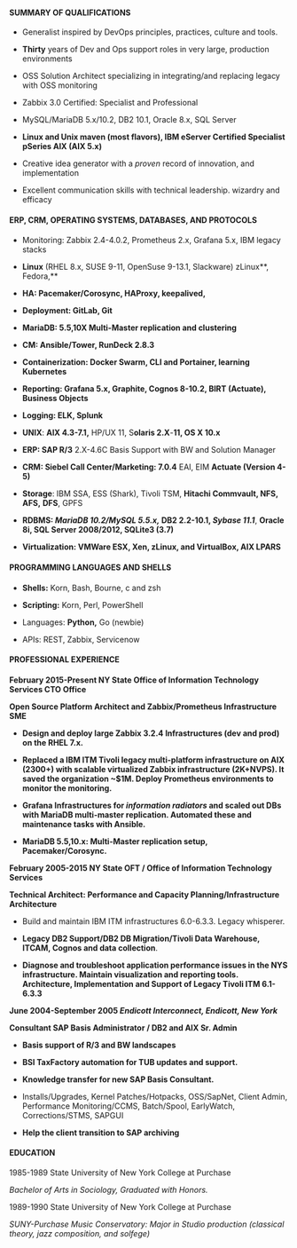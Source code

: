 #### 

#### SUMMARY OF QUALIFICATIONS 

-   Generalist inspired by DevOps principles, practices, culture and
    tools.

-   **Thirty** years of Dev and Ops support roles in very large,
    production environments

-   OSS Solution Architect specializing in integrating/and replacing
    legacy with OSS monitoring

-   Zabbix 3.0 Certified: Specialist and Professional

-   MySQL/MariaDB 5.x/10.2, DB2 10.1, Oracle 8.x, SQL Server

-   **Linux and Unix maven (most flavors), IBM eServer Certified
    Specialist pSeries AIX (AIX 5.x)**

-   Creative idea generator with a *proven* record of innovation, and
    implementation

-   Excellent communication skills with technical leadership. wizardry
    and efficacy

#### ERP, CRM, OPERATING SYSTEMS, DATABASES, AND PROTOCOLS 

#### 

-   Monitoring: Zabbix 2.4-4.0.2, Prometheus 2.x, Grafana 5.x, IBM
    legacy stacks

-   **Linux** (RHEL 8.x, SUSE 9-11, OpenSuse 9-13.1, Slackware)
    zLinux**, Fedora,**

-   **HA: Pacemaker/Corosync, HAProxy, keepalived,**

-   **Deployment: GitLab, Git**

-   **MariaDB: 5.5,10X Multi-Master replication and clustering**

-   **CM: Ansible/Tower, RunDeck 2.8.3**

-   **Containerization: Docker Swarm, CLI and Portainer, learning
    Kubernetes**

-   **Reporting: Grafana 5.x, Graphite, Cognos 8-10.2, BIRT (Actuate),
    Business Objects**

-   **Logging: ELK, Splunk**

-   **UNIX**: **AIX 4.3-7.1,** HP/UX 11, S**olaris 2.X**-**11, OS X
    10.x**

-   **ERP: SAP R/3** 2.X-4.6C Basis Support with BW and Solution Manager

-   **CRM: Siebel Call Center/Marketing: 7.0.4** EAI, EIM **Actuate
    (Version 4-5)**

-   **Storage**: IBM SSA, ESS (Shark), Tivoli TSM, **Hitachi Commvault,
    NFS, AFS,** **DFS**, GPFS

-   **RDBMS: *MariaDB 10.2/MySQL 5.5.x,* DB2 2.2-10.1, *Sybase 11.1***,
    **Oracle 8i, SQL Server 2008/2012, SQLite3 (3.7)**

-   **Virtualization: VMWare ESX, Xen, zLinux, and VirtualBox, AIX
    LPARS**

#### PROGRAMMING LANGUAGES AND SHELLS 

#### 

-   **Shells:** Korn, Bash, Bourne, c and zsh

-   **Scripting:** Korn, Perl, PowerShell

-   Languages: **Python,** Go (newbie)

-   APIs: REST, Zabbix, Servicenow

#### 

#### PROFESSIONAL EXPERIENCE 

#### 

**February 2015-Present NY State Office of Information Technology
Services CTO Office**

**Open Source Platform Architect and Zabbix/Prometheus Infrastructure
SME**

-   **Design and deploy large Zabbix 3.2.4 Infrastructures (dev and
    prod) on the RHEL 7.x.**

-   **Replaced a IBM ITM Tivoli legacy multi-platform infrastructure on
    AIX (2300+) with scalable virtualized Zabbix infrastructure
    (2K+NVPS). It saved the organization \~\$1M. Deploy Prometheus
    environments to monitor the monitoring.**

-   **Grafana Infrastructures for *information radiators* and scaled out
    DBs with MariaDB multi-master replication. Automated these and
    maintenance tasks with Ansible.**

-   **MariaDB 5.5,10.x: Multi-Master replication setup,
    Pacemaker/Corosync.**

**February 2005-2015 NY State OFT / Office of Information Technology
Services**

**Technical Architect: Performance and Capacity Planning/Infrastructure
Architecture**

-   Build and maintain IBM ITM infrastructures 6.0-6.3.3. Legacy
    whisperer.

-   **Legacy DB2 Support/DB2 DB Migration/Tivoli Data Warehouse, ITCAM,
    Cognos and data collection**.

-   **Diagnose and troubleshoot application performance issues in the
    NYS infrastructure. Maintain visualization and reporting tools.
    Architecture, Implementation and Support of Legacy Tivoli ITM
    6.1-6.3.3**

**June 2004-September 2005 *Endicott Interconnect, Endicott, New York***

**Consultant SAP Basis Administrator / DB2 and AIX Sr. Admin**

-   **Basis support of R/3 and BW landscapes**

-   **BSI TaxFactory automation for TUB updates and support.**

-   **Knowledge transfer for new SAP Basis Consultant.**

-   Installs/Upgrades, Kernel Patches/Hotpacks, OSS/SapNet, Client
    Admin, Performance Monitoring/CCMS, Batch/Spool, EarlyWatch,
    Corrections/STMS, SAPGUI

-   **Help the client transition to SAP archiving**

#### EDUCATION 

1985-1989 State University of New York College at Purchase

*Bachelor of Arts in Sociology, Graduated with Honors.*

1989-1990 State University of New York College at Purchase

*SUNY-Purchase Music Conservatory: Major in Studio production (classical
theory, jazz composition, and solfege)*
